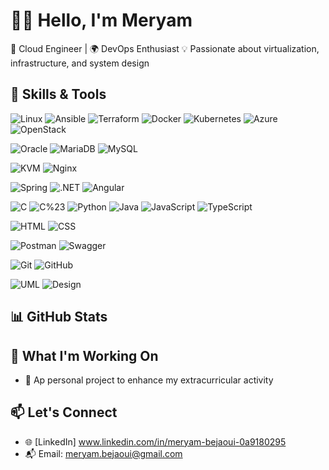 # 👋🏻 Hello, I'm Meryam

🚀 Cloud Engineer | 🌍 DevOps Enthusiast 
💡 Passionate about virtualization, infrastructure, and system design

## 🔧 Skills & Tools

![Linux](https://img.shields.io/badge/Linux-CLI-brightgreen)
![Ansible](https://img.shields.io/badge/Ansible-Automation-blue)
![Terraform](https://img.shields.io/badge/Terraform-IaC-623CE4)
![Docker](https://img.shields.io/badge/Docker-Containers-2496ED)
![Kubernetes](https://img.shields.io/badge/Kubernetes-Orchestration-326ce5)
![Azure](https://img.shields.io/badge/Azure-Cloud-007FFF)
![OpenStack](https://img.shields.io/badge/OpenStack-Cloud-E03238)

![Oracle](https://img.shields.io/badge/Oracle-DB-red)
![MariaDB](https://img.shields.io/badge/MariaDB-Relational-003545)
![MySQL](https://img.shields.io/badge/MySQL-Database-4479A1)

![KVM](https://img.shields.io/badge/KVM-Virtualization-purple)
![Nginx](https://img.shields.io/badge/Nginx-HTTP--Server-orange)

![Spring](https://img.shields.io/badge/Spring-Framework-6DB33F)
![.NET](https://img.shields.io/badge/.NET-Platform-512BD4)
![Angular](https://img.shields.io/badge/Angular-Framework-DD0031)

![C](https://img.shields.io/badge/C-Language-00599C)
![C%23](https://img.shields.io/badge/C%23-Programming-239120)
![Python](https://img.shields.io/badge/Python-Code-3776AB)
![Java](https://img.shields.io/badge/Java-Programming-007396)
![JavaScript](https://img.shields.io/badge/JavaScript-Client--Side-F7DF1E)
![TypeScript](https://img.shields.io/badge/TypeScript-StronglyTyped-3178C6)

![HTML](https://img.shields.io/badge/HTML-Markup-E34F26)
![CSS](https://img.shields.io/badge/CSS-Styling-1572B6)

![Postman](https://img.shields.io/badge/Postman-API_Testing-FF6C37)
![Swagger](https://img.shields.io/badge/Swagger-API_Doc-85EA2D)

![Git](https://img.shields.io/badge/Git-Version_Control-F05032)
![GitHub](https://img.shields.io/badge/GitHub-Code_Hosting-181717)

![UML](https://img.shields.io/badge/UML-Modeling-000000)
![Design](https://img.shields.io/badge/Graphic%20Design-Creativity-FF69B4)


## 📊 GitHub Stats


## 🚀 What I'm Working On

- 🧠 Ap personal project to enhance my extracurricular activity 

## 📫 Let's Connect

- 🌐 [LinkedIn] www.linkedin.com/in/meryam-bejaoui-0a9180295
- 📬 Email: meryam.bejaoui@gmail.com
